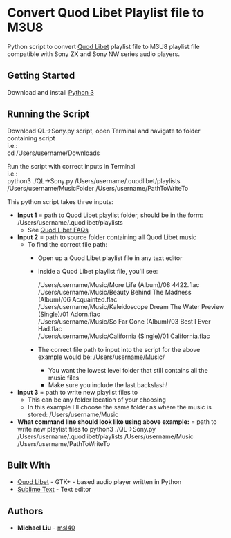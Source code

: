 # Convert Quod Libet Playlist file to M3U8

Python script to convert [Quod Libet](https://quodlibet.readthedocs.io/en/latest/#) playlist file to M3U8 playlist file compatible with Sony ZX and Sony NW series audio players.

## Getting Started

Download and install [Python 3](https://www.python.org/downloads/)

## Running the Script

Download QL->Sony.py script, open Terminal and navigate to folder containing script  
i.e.:  
	cd /Users/username/Downloads


Run the script with correct inputs in Terminal  
i.e.:  
	python3 ./QL-\>Sony.py /Users/username/.quodlibet/playlists /Users/username/MusicFolder /Users/username/PathToWriteTo


This python script takes three inputs:

* **Input 1** = path to Quod Libet playlist folder, should be in the form:  
	/Users/username/.quodlibet/playlists  
	- See [Quod Libet FAQs](https://quodlibet.readthedocs.io/en/latest/guide/faq.html)
* **Input 2** = path to source folder containing all Quod Libet music
	- To find the correct file path: 
		- Open up a Quod Libet playlist file in any text editor
		- Inside a Quod Libet playlist file, you'll see:
	
			/Users/username/Music/More Life (Album)/08 4422.flac  
			/Users/username/Music/Beauty Behind The Madness (Album)/06 Acquainted.flac  
			/Users/username/Music/Kaleidoscope Dream The Water Preview (Single)/01 Adorn.flac  
			/Users/username/Music/So Far Gone (Album)/03 Best I Ever Had.flac  
			/Users/username/Music/California (Single)/01 California.flac  

		- The correct file path to input into the script for the above example would be: /Users/username/Music/
			- You want the lowest level folder that still contains all the music files
			- Make sure you include the last backslash!
* **Input 3** = path to write new playlist files to
	- This can be any folder location of your choosing
	- In this example I'll choose the same folder as where the music is stored: /Users/username/Music
* **What command line should look like using above example:** = path to write new playlist files to
	python3 ./QL-\>Sony.py  /Users/username/.quodlibet/playlists  /Users/username/Music  /Users/username/PathToWriteTo


## Built With

* [Quod Libet](https://quodlibet.readthedocs.io/en/latest/#) - GTK+ - based audio player written in Python
* [Sublime Text](https://www.sublimetext.com/) - Text editor


## Authors

* **Michael Liu** - [msl40](https://github.com/msl40)

